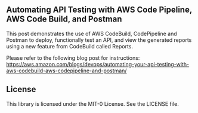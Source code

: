 ## Automating API Testing with AWS Code Pipeline, AWS Code Build, and Postman

This post demonstrates the use of AWS CodeBuild, CodePipeline and Postman to deploy, 
functionally test an API, and view the generated reports using a new feature from 
CodeBuild called Reports. 

Please refer to the following blog post for instructions: https://aws.amazon.com/blogs/devops/automating-your-api-testing-with-aws-codebuild-aws-codepipeline-and-postman/


## License 


This library is licensed under the MIT-0 License. See the LICENSE file.

